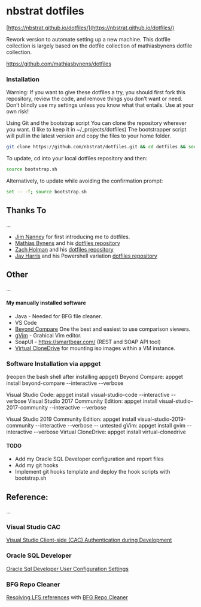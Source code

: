 # nbstrat dotfiles

[https://nbstrat.github.io/dotfiles/](https://nbstrat.github.io/dotfiles/)


Rework version to automate setting up a new machine. This dotfile collection is largely based on the dotfile collection of mathiasbynens dotfile collection. 

https://github.com/mathiasbynens/dotfiles 


### Installation
Warning: If you want to give these dotfiles a try, you should first fork this repository, review the code, and remove things you don’t want or need. Don’t blindly use my settings unless you know what that entails. Use at your own risk!

Using Git and the bootstrap script
You can clone the repository wherever you want. (I like to keep it in ~/_projects/dotfiles) The bootstrapper script will pull in the latest version and copy the files to your home folder.

```bash
git clone https://github.com/nbstrat/dotfiles.git && cd dotfiles && source bootstrap.sh
```
To update, cd into your local dotfiles repository and then:

```bash
source bootstrap.sh
```

Alternatively, to update while avoiding the confirmation prompt:

```bash
set -- -f; source bootstrap.sh
```



## Thanks To
...

* [Jim Nanney](https://github.com/jimnanney) for first introducing me to dotfiles.
* [Mathias Bynens](https://github.com/mathiasbynens) and his [dotfiles repository](https://github.com/mathiasbynens/dotfiles)
* [Zach Holman](https://github.com/holman) and his [dotfiles repository](https://github.com/holman/dotfiles)
* [Jay Harris](https://github.com/jayharris) and his Powershell variation [dotfiles repository](https://github.com/jayharris/dotfiles-windows)


## Other
...


#### My manually installed software 
* Java - Needed for BFG file cleaner.
* VS Code
* [Beyond Compare](https://www.scootersoftware.com/) One the best and easiest to use comparison viewers.  
* [gVim](https://www.vim.org/download.php) - Grahical Vim editor.
* SoapUI - https://smartbear.com/ (REST and SOAP API tool)
* [Virtual CloneDrive](https://www.elby.ch/en/products/vcd.html) for mounting iso images within a VM instance.


### Software Installation via appget
(reopen the bash shell after installing appget)
Beyond Compare: appget install beyond-compare --interactive --verbose

Visual Studio Code: appget install visual-studio-code --interactive --verbose
Visual Studio 2017 Community Edition: appget install visual-studio-2017-community --interactive --verbose

Visual Studio 2019 Community Edition: appget install visual-studio-2019-community --interactive --verbose
-- untested
gVim:  appget install gvim --interactive --verbose
Virtual CloneDrive: appget install virtual-clonedrive



#### TODO

* Add my Oracle SQL Developer configuration and report files
* Add my git hooks
* Implement git hooks template and deploy the hook scripts with bootstrap.sh


## Reference:
...

### Visual Studio CAC 
[Visual Studio Client-side (CAC) Authentication during Development](vs-ssl-config.md)

### Oracle SQL Developer
[Oracle Sql Developer User Configuration Settings](oracle-sql-developer.md)


### BFG Repo Cleaner
[Resolving LFS references](github-error-GH0008.md) with [BFG Repo Cleaner](https://rtyley.github.io/bfg-repo-cleaner/) 
